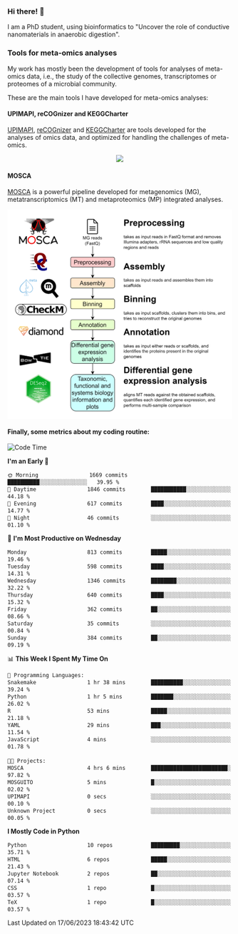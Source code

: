 ### Hi there! 👋

I am a PhD student, using bioinformatics to "Uncover the role of conductive nanomaterials in anaerobic digestion".

### Tools for meta-omics analyses

My work has mostly been the development of tools for analyses of meta-omics data, i.e., the study of the collective genomes, transcriptomes or proteomes of a microbial community.

These are the main tools I have developed for meta-omics analyses:

#### UPIMAPI, reCOGnizer and KEGGCharter

[UPIMAPI](https://github.com/iquasere/UPIMAPI), [reCOGnizer](https://github.com/iquasere/reCOGnizer) and [KEGGCharter](https://github.com/iquasere/KEGGCharter) are tools developed for the analyses of omics data, and optimized for handling the challenges of meta-omics.

<p align="center">
    <img src="assets/annotation_paper.png">
</p>

#### MOSCA

[MOSCA](https://github.com/iquasere/MOSCA) is a powerful pipeline developed for metagenomics (MG), metatranscriptomics (MT) and metaproteomics (MP) integrated analyses.

<p align="center">
    <img src="assets/mosca_workflow.png" align="center" width="700">
</p>


#### Finally, some metrics about my coding routine:

<!--START_SECTION:waka-->
![Code Time](http://img.shields.io/badge/Code%20Time-590%20hrs%2028%20mins-blue)

**I'm an Early 🐤** 

```text
🌞 Morning                1669 commits        ██████████░░░░░░░░░░░░░░░   39.95 % 
🌆 Daytime                1846 commits        ███████████░░░░░░░░░░░░░░   44.18 % 
🌃 Evening                617 commits         ████░░░░░░░░░░░░░░░░░░░░░   14.77 % 
🌙 Night                  46 commits          ░░░░░░░░░░░░░░░░░░░░░░░░░   01.10 % 
```
📅 **I'm Most Productive on Wednesday** 

```text
Monday                   813 commits         █████░░░░░░░░░░░░░░░░░░░░   19.46 % 
Tuesday                  598 commits         ████░░░░░░░░░░░░░░░░░░░░░   14.31 % 
Wednesday                1346 commits        ████████░░░░░░░░░░░░░░░░░   32.22 % 
Thursday                 640 commits         ████░░░░░░░░░░░░░░░░░░░░░   15.32 % 
Friday                   362 commits         ██░░░░░░░░░░░░░░░░░░░░░░░   08.66 % 
Saturday                 35 commits          ░░░░░░░░░░░░░░░░░░░░░░░░░   00.84 % 
Sunday                   384 commits         ██░░░░░░░░░░░░░░░░░░░░░░░   09.19 % 
```


📊 **This Week I Spent My Time On** 

```text
💬 Programming Languages: 
Snakemake                1 hr 38 mins        ██████████░░░░░░░░░░░░░░░   39.24 % 
Python                   1 hr 5 mins         ███████░░░░░░░░░░░░░░░░░░   26.02 % 
R                        53 mins             █████░░░░░░░░░░░░░░░░░░░░   21.18 % 
YAML                     29 mins             ███░░░░░░░░░░░░░░░░░░░░░░   11.54 % 
JavaScript               4 mins              ░░░░░░░░░░░░░░░░░░░░░░░░░   01.78 % 

🐱‍💻 Projects: 
MOSCA                    4 hrs 6 mins        ████████████████████████░   97.82 % 
MOSGUITO                 5 mins              █░░░░░░░░░░░░░░░░░░░░░░░░   02.02 % 
UPIMAPI                  0 secs              ░░░░░░░░░░░░░░░░░░░░░░░░░   00.10 % 
Unknown Project          0 secs              ░░░░░░░░░░░░░░░░░░░░░░░░░   00.05 % 
```

**I Mostly Code in Python** 

```text
Python                   10 repos            █████████░░░░░░░░░░░░░░░░   35.71 % 
HTML                     6 repos             █████░░░░░░░░░░░░░░░░░░░░   21.43 % 
Jupyter Notebook         2 repos             ██░░░░░░░░░░░░░░░░░░░░░░░   07.14 % 
CSS                      1 repo              █░░░░░░░░░░░░░░░░░░░░░░░░   03.57 % 
TeX                      1 repo              █░░░░░░░░░░░░░░░░░░░░░░░░   03.57 % 
```




 Last Updated on 17/06/2023 18:43:42 UTC
<!--END_SECTION:waka-->
